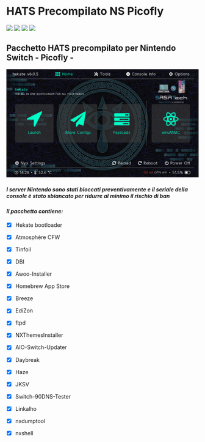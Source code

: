 # HATS Precompilato NS Picofly
[![](https://img.shields.io/badge/Gruppo%20Telegram-Nintendo%20Switch%20ITA%20&%20MOD-informational?style=flat&logo=telegram&logoColor=white&color=07598D)](https://t.me/NintendoItaModAMS)
[![](https://img.shields.io/badge/Modder-SASATech-informational?style=flat&logo=telegram&logoColor=white&color=5fb659)](https://t.me/SASA_Tech)
[![](https://img.shields.io/badge/Instagram-SASATech-informational?style=flat&logo=instagram&logoColor=white&color=FF8C00)](https://www.instagram.com/sasa.tech/)
[![](https://img.shields.io/badge/TikTok-SASATech-informational?style=flat&logo=tiktok&logoColor=white&color=800080)](https://www.tiktok.com/@sasa.tech)

## Pacchetto HATS precompilato per Nintendo Switch - Picofly -
![Hekate](./Screenshot/Hekate.png)

##### I server Nintendo sono stati bloccati preventivamente e il seriale della console è stato sbiancato per ridurre al minimo il rischio di ban
#### *Il pacchetto contiene:*
- [x] Hekate bootloader
- [x] Atmosphère CFW
- [x] Tinfoil
- [x] DBI
- [x] Awoo-Installer
- [x] Homebrew App Store
- [x] Breeze
- [x] EdiZon
- [x] ftpd
- [x] NXThemesInstaller
- [x] AIO-Switch-Updater
- [x] Daybreak
- [x] Haze
- [x] JKSV
- [x] Switch-90DNS-Tester
- [x] Linkalho
- [x] nxdumptool
- [x] nxshell

